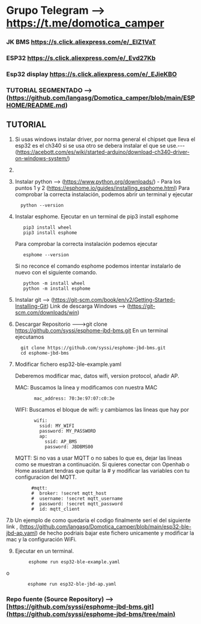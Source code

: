 # Grupo Telegram --> https://t.me/domotica_camper


### JK BMS https://s.click.aliexpress.com/e/_EIZ1VaT

### ESP32 https://s.click.aliexpress.com/e/_Evd27Kb

### Esp32 display https://s.click.aliexpress.com/e/_EJieKBO



### TUTORIAL SEGMENTADO  --> (https://github.com/langasg/Domotica_camper/blob/main/ESPHOME/README.md)

## TUTORIAL

1. Si usas windows instalar driver, por norma general el chipset que lleva el esp32 es el ch340 si se usa otro se debera instalar el que se use.--- (https://acebott.com/es/wiki/started-arduino/download-ch340-driver-on-windows-system/)
2. 

1. Instalar python --> (https://www.python.org/downloads/) - Para los puntos 1 y 2 (https://esphome.io/guides/installing_esphome.html)
    Para comprobar la correcta instalación, podemos abrir un terminal y ejecutar

         python --version
   
3. Instalar esphome. Ejecutar en un terminal de pip3 install esphome

          
          pip3 install wheel
          pip3 install esphome
   Para comprobar la correcta instalación podemos ejecutar

          esphome --version

   Si no reconce el comando esphome podemos intentar instalarlo de nuevo con el siguiente comando.

          python -m install wheel
          python -m install esphome

 
5. Instalar git  --> (https://git-scm.com/book/en/v2/Getting-Started-Installing-Git)
     Link de descarga Windows --> (https://git-scm.com/downloads/win)  
6. Descargar Repositorio  --->git clone https://github.com/syssi/esphome-jbd-bms.git
     En un terminal ejecutamos
   
         git clone https://github.com/syssi/esphome-jbd-bms.git
         cd esphome-jbd-bms
   
7. Modificar fichero  esp32-ble-example.yaml

   Deberemos modificar  mac, datos wifi, version protocol, añadir AP.
   
   MAC: Buscamos la linea y modificamos con nuestra MAC
   
          
              mac_address: 70:3e:97:07:c0:3e
          
   
   WIFI: Buscamos el bloque de wifi: y cambiamos las lineas que hay por
   
          
              wifi:
                ssid: MY_WIFI
                password: MY_PASSWORD
                ap:
                  ssid: AP_BMS
                  password: JBDBMS00
          
   
   MQTT: Si no vas a usar MQTT o no sabes lo que es, dejar las lineas como se muestran a continuación. Si quieres conectar con Openhab o Home assistant tendras que quitar la # y modificar las variables con tu configuracion del MQTT.
   
         
             #mqtt:
             #  broker: !secret mqtt_host
             #  username: !secret mqtt_username
             #  password: !secret mqtt_password
             #  id: mqtt_client
       

7.b   Un ejemplo de como quedaria el codigo finalmente serí el del siguiente link , (https://github.com/langasg/Domotica_camper/blob/main/esp32-ble-jbd-ap.yaml) de hecho podriais bajar este fichero unicamente y modificar la mac y la configuración WiFi.
   
9. Ejecutar en un terminal.

            esphome run esp32-ble-example.yaml
  o
  
            esphome run esp32-ble-jbd-ap.yaml




### Repo fuente (Source Repository) --> [https://github.com/syssi/esphome-jbd-bms.git](https://github.com/syssi/esphome-jbd-bms/tree/main)
